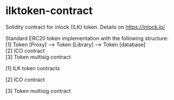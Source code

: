 # ilktoken-contract
Solidity contract for inlock (ILK) token. Details on https://inlock.io/

Standard ERC20 token implementation with the following structure: <br>
 [1] Token [Proxy] --> Token [Library] --> Token [database]<br>
 [2] ICO contract<br>
 [3] Token multisig contract<br>
 
[1] ILK token contracts

[2] ICO contract

[3] Token multisig contract
